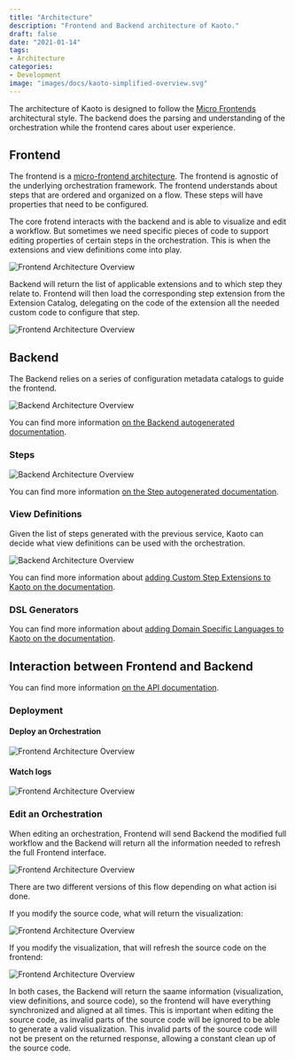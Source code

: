 ```yaml
---
title: "Architecture"
description: "Frontend and Backend architecture of Kaoto."
draft: false
date: "2021-01-14"
tags:
- Architecture
categories:
- Development
image: "images/docs/kaoto-simplified-overview.svg"
---
```


The architecture of Kaoto is designed to follow the [Micro Frontends](https://martinfowler.com/articles/micro-frontends.html) architectural style. The backend does the parsing and understanding of the orchestration while the frontend cares about user experience.

## Frontend

The frontend is a [micro-frontend architecture](https://dzone.com/articles/micro-frontend-architecture). The frontend is agnostic of the underlying orchestration framework. The frontend understands about steps that are ordered and organized on a flow. These steps will have properties that need to be configured. 

The core frotend interacts with the backend and is able to visualize and edit a workflow. But sometimes we need specific pieces of code to support editing properties of certain steps in the orchestration. This is when the extensions and view definitions come into play.

![Frontend Architecture Overview](/images/docs/kaoto-frontend-overview.svg "Frontend Overview")

Backend will return the list of applicable extensions and to which step they relate to. Frontend will then load the corresponding step extension from the Extension Catalog, delegating on the code of the extension all the needed custom code to configure that step.


![Frontend Architecture Overview](/images/docs/kaoto-frontend-overview-2.svg "Frontend Overview")

## Backend

The Backend relies on a series of configuration metadata catalogs to guide the frontend.

![Backend Architecture Overview](/images/docs/kaoto-backend-overview.svg "Backend Overview")


You can find more information [on the Backend autogenerated documentation](https://kaotoio.github.io/kaoto-backend/).

### Steps


![Backend Architecture Overview](/images/docs/kaoto-backend-overview-steps.svg "Backend Overview")

You can find more information [on the Step autogenerated documentation](https://kaotoio.github.io/kaoto-backend/#step).

### View Definitions

Given the list of steps generated with the previous service, Kaoto can decide what view definitions can be used with the orchestration.

![Backend Architecture Overview](/images/docs/kaoto-backend-overview-2.svg "Backend Overview")

You can find more information about [adding Custom Step Extensions to Kaoto on the documentation](/docs/add_custom_view/).

### DSL Generators

You can find more information about [adding Domain Specific Languages to Kaoto on the documentation](/docs/add_dsl/).

## Interaction between Frontend and Backend

You can find more information [on the API documentation](https://kaotoio.github.io/kaoto-backend/api/index.html).

### Deployment

#### Deploy an Orchestration

![Frontend Architecture Overview](/images/docs/sequence-integrator-deploy-integration.png)

#### Watch logs

![Frontend Architecture Overview](/images/docs/sequence-integrator-logs.png)

### Edit an Orchestration

When editing an orchestration, Frontend will send Backend the modified full workflow and the Backend will return all the information needed to refresh the full Frontend interface.

![Frontend Architecture Overview](/images/docs/sequence-integrator-edit-integration.png)

There are two different versions of this flow depending on what action isi done. 

If you modify the source code, what will return the visualization:

![Frontend Architecture Overview](/images/docs/sequence-integrator-edit-integration-text.png)

If you modify the visualization, that will refresh the source code on the frontend:

![Frontend Architecture Overview](/images/docs/sequence-integrator-edit-integration-visual.png)

In both cases, the Backend will return the saame information (visualization, view definitions, and source code), so the frontend will have everything synchronized and aligned at all times. This is important when editing the source code, as invalid parts of the source code will be ignored to be able to generate a valid visualization. This invalid parts of the source code will not be present on the returned response, allowing a constant clean up of the source code.

